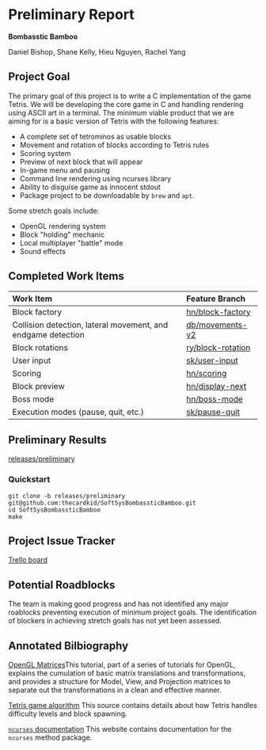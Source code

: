 # Preliminary Report

**Bombasstic Bamboo**

Daniel Bishop, Shane Kelly, Hieu Nguyen, Rachel Yang

## Project Goal
The primary goal of this project is to write a C implementation of the game Tetris. We will be developing the core game in C and handling rendering using ASCII art in a terminal. The minimum viable product that we are aiming for is a basic version of Tetris with the following features:

- A complete set of tetrominos as usable blocks
- Movement and rotation of blocks according to Tetris rules
- Scoring system
- Preview of next block that will appear
- In-game menu and pausing
- Command line rendering using ncurses library
- Ability to disguise game as innocent stdout
- Package project to be downloadable by `brew` and `apt`.

Some stretch goals include:

- OpenGL rendering system
- Block "holding" mechanic
- Local multiplayer "battle" mode
- Sound effects

## Completed Work Items
| Work Item | Feature Branch  |
|:------------|:-----------------|
| Block factory | [hn/block-factory](https://github.com/thecardkid/SoftSysBombassticBamboo/commit/32b93e5311fbc946a8d8a9acb2442cc6b3c379f8)|
| Collision detection, lateral movement, and endgame detection | [db/movements-v2](https://github.com/thecardkid/SoftSysBombassticBamboo/commit/e080536d965d3aa1cc57c3358feb56e35d341e56)
| Block rotations | [ry/block-rotation](https://github.com/thecardkid/SoftSysBombassticBamboo/commit/542f0f5505e38e0002b10903801db80744a2aaf6)
| User input | [sk/user-input](https://github.com/thecardkid/SoftSysBombassticBamboo/commit/db9017f3b3c882785f395344cddb26db4f8547c6)
| Scoring | [hn/scoring](https://github.com/thecardkid/SoftSysBombassticBamboo/commit/bb944de7f851a279bff80e37899837c7e464c7fc)
| Block preview | [hn/display-next](https://github.com/thecardkid/SoftSysBombassticBamboo/commit/d90832b926e1a3fb820adf41f24f624e6d3c24ba)
| Boss mode | [hn/boss-mode](https://github.com/thecardkid/SoftSysBombassticBamboo/commit/fc6e1aab95a414fc6fe282b031479567e76185d8)
| Execution modes (pause, quit, etc.) | [sk/pause-quit](https://github.com/thecardkid/SoftSysBombassticBamboo/commit/929e809b42c7cfd60ec4b6d7fffe57de7aedade1)

## Preliminary Results
[releases/preliminary](https://github.com/thecardkid/SoftSysBombassticBamboo/tree/releases/preliminary)
### Quickstart
```
git clone -b releases/preliminary git@github.com:thecardkid/SoftSysBombassticBamboo.git
cd SoftSysBombassticBamboo
make
```

## Project Issue Tracker
[Trello board](https://trello.com/b/98M6BDsY/softsysbombassticbambo)

## Potential Roadblocks
The team is making good progress and has not identified any major roablocks preventing execution of minimum project goals. The identification of blockers in achieving stretch goals has not yet been assessed.

## Annotated Bilbiography
[OpenGL Matrices](http://www.opengl-tutorial.org/beginners-tutorials/tutorial-3-matrices/)This tutorial, part of a series of tutorials for OpenGL, explains the cumulation of basic matrix translations and transformations, and provides a structure for Model, View, and Projection matrices to separate out the transformations in a clean and effective manner.

[Tetris game algorithm](http://gaming.stackexchange.com/questions/13057/tetris-difficulty) This source contains details about how Tetris handles difficulty levels and block spawning.

[`ncurses` documentation](http://tldp.org/HOWTO/NCURSES-Programming-HOWTO/) This website contains documentation for the `ncurses` method package.

